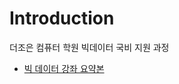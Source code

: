 # Introduction

더조은 컴퓨터 학원 빅데이터 국비 지원 과정

* [빅 데이터 강좌 요약본](https://github.com/jinrang2/TJS_BigData/blob/master/SUMMARY.md)

